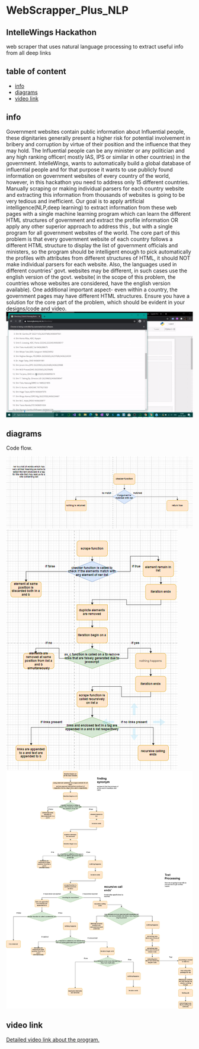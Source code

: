 # WebScrapper_Plus_NLP
## IntelleWings Hackathon
web scraper that uses natural language processing to extract useful info from all deep links
## table of content
* [info](#info)
* [diagrams](#diagrams)
* [video link](#video-links)
## info
Government websites contain public information about Influential people, these dignitaries generally
present a higher risk for potential involvement in bribery and corruption by virtue of their position and
the influence that they may hold. The Influential people can be any minister or any politician and any
high ranking officer( mostly IAS, IPS or similar in other countries) in the government.
IntelleWings, wants to automatically build a global database of influential people and for that purpose
it wants to use publicly found information on government websites of every country of the world,
however, in this hackathon you need to address only 15 different countries. Manually scraping or
making individual parsers for each country website and extracting this information from thousands of
websites is going to be very tedious and inefficient. Our goal is to apply artificial
intelligence(NLP,deep learning) to extract information from these web pages with a single machine
learning program which can learn the different HTML structures of government and extract the profile
information OR apply any other superior approach to address this , but with a single program for all
government websites of the world.
The core part of this problem is that every government website of each country follows a different
HTML structure to display the list of government officials and ministers, so the program should be
intelligent enough to pick automatically the profiles with attributes from different structures of HTML,
it should NOT make individual parsers for each website.
Also, the languages used in different countries' govt. websites may be different, in such cases use the
english version of the govt. website( in the scope of this problem, the countries whose websites are
considered, have the english version available).
One additional important aspect- even within a country, the government pages may have different
HTML structures. Ensure you have a solution for the core part of the problem, which should be
evident in your designs/code and video.![alt](https://github.com/adi1spock/WebScrapper_Plus_NLP/blob/master/thapar_wings.gif)

## diagrams
Code flow.


![alt](https://github.com/adi1spock/WebScrapper_Plus_NLP/blob/master/image-000.png)
![alt](https://github.com/adi1spock/WebScrapper_Plus_NLP/blob/master/image-001.png)
![alt](https://github.com/adi1spock/WebScrapper_Plus_NLP/blob/master/image-002.png)

## video link
[Detailed video link about the program.](https://youtu.be/syUT0btPHto)

